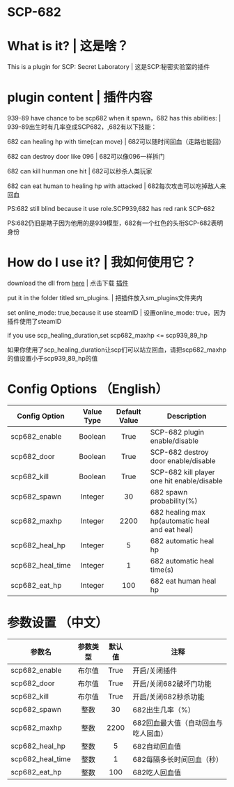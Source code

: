 # SCP-682
# What is it? | 这是啥？
This is a plugin for SCP: Secret Laboratory | 这是SCP:秘密实验室的插件
# plugin content | 插件内容
939-89 have chance to be scp682 when it spawn，682 has this abilities:
| 939-89出生时有几率变成SCP682，,682有以下技能：

682 can healing hp with time(can move)
| 682可以随时间回血（走路也能回）

682 can destroy door like 096
| 682可以像096一样拆门

682 can kill hunman one hit
| 682可以秒杀人类玩家

682 can eat human to healing hp with attacked
| 682每次攻击可以吃掉敌人来回血

PS:682 still blind because it use role.SCP939,682 has red rank SCP-682

PS:682仍旧是瞎子因为他用的是939模型，682有一个红色的头衔SCP-682表明身份

# How do I use it? | 我如何使用它？
download the dll from [here](https://github.com/cushaw1/SCPSL-scp682/releases/tag/1.2)
| 点击下载 [插件](https://github.com/cushaw1/SCPSL-scp682/releases/tag/1.2)

put it in the folder titled sm_plugins.
| 把插件放入sm_plugins文件夹内

set online_mode: true,because it use steamID
| 设置online_mode: true，因为插件使用了steamID

if you use scp_healing_duration,set scp682_maxhp <= scp939_89_hp

如果你使用了scp_healing_duration让scp们可以站立回血，请把scp682_maxhp的值设置小于scp939_89_hp的值

# Config Options （English）
Config Option | Value Type | Default Value | Description
--- | :---: | :---: | ---
scp682_enable | Boolean | True | SCP-682 plugin enable/disable
scp682_door | Boolean | True | SCP-682 destroy door enable/disable
scp682_kill | Boolean | True | SCP-682 kill player one hit enable/disable
scp682_spawn | Integer | 30 | 682 spawn probability(%)
scp682_maxhp | Integer | 2200 | 682 healing max hp(automatic heal and eat heal)
scp682_heal_hp | Integer | 5 | 682 automatic heal hp
scp682_heal_time | Integer | 1 | 682 automatic heal time(s)
scp682_eat_hp | Integer | 100 | 682 eat human heal hp

# 参数设置 （中文）
参数名 | 参数类型 | 默认值 | 注释
--- | :---: | :---: | ---
scp682_enable | 布尔值 | True | 开启/关闭插件
scp682_door | 布尔值 | True | 开启/关闭682破坏门功能
scp682_kill | 布尔值 | True | 开启/关闭682秒杀功能
scp682_spawn | 整数 | 30 | 682出生几率（%）
scp682_maxhp | 整数 | 2200 | 682回血最大值（自动回血与吃人回血）
scp682_heal_hp | 整数 | 5 | 682自动回血值
scp682_heal_time | 整数 | 1 | 682每隔多长时间回血（秒）
scp682_eat_hp | 整数 | 100 | 682吃人回血值
